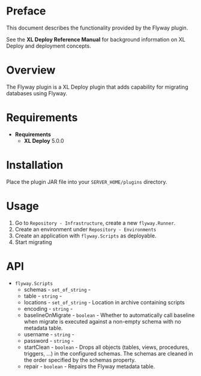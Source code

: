 # Preface #

This document describes the functionality provided by the Flyway plugin.

See the **XL Deploy Reference Manual** for background information on XL Deploy and deployment concepts.

# Overview #

The Flyway plugin is a XL Deploy plugin that adds capability for migrating databases using Flyway.

# Requirements #

* **Requirements**
	* **XL Deploy** 5.0.0

# Installation #

Place the plugin JAR file into your `SERVER_HOME/plugins` directory.

# Usage #

1. Go to `Repository - Infrastructure`, create a new `flyway.Runner`.
2. Create an environment under `Repository - Environments`
3. Create an application with `flyway.Scripts` as deployable.
4. Start migrating

# API #

* `flyway.Scripts`
    * schemas - `set_of_string` - 
    * table - `string` -
    * locations - `set_of_string` - Location in archive containing scripts
    * encoding - `string` - 
    * baselineOnMigrate - `boolean` - Whether to automatically call baseline when migrate is executed against a non-empty schema with no metadata table.
    * username - `string` - 
    * password - `string` - 
    * startClean - `boolean` - Drops all objects (tables, views, procedures, triggers, ...) in the configured schemas. The schemas are cleaned in the order specified by the schemas property.
    * repair - `boolean` - Repairs the Flyway metadata table.
